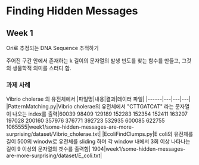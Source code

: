 # Finding Hidden Messages

## Week 1
Ori로 추정되는 DNA Sequence 추적하기  

주어진 구간 안에서 존재하는 k 길이의 문자열의 발생 빈도를 찾는 함수를 만들고, 그것의 생물학적 의미를 스터디 함.

### 과제 사례
Vibrio cholerae 의 유전체에서 
|파일명|내용|결과|데이터 파일|
|------|---|---|---|
|PatternMatching.py|Vibrio cholerae의 유전체에서 "CTTGATCAT" 라는 문자열이 나오는 index를 출력|60039 98409 129189 152283 152354 152411 163207 197028 200160 357976 376771 392723 532935 600085 622755 1065555|week1/some-hidden-messages-are-more-surprising/dataset/Vibrio_cholerae.txt|
|EcoliFindClumps.py|E coli의 유전체를 길이 500의 winodw로 유전체를 sliding 하며 각 window 내에서 3회 이상 나타나는 길이 9 이상의 문자열의 갯수를 출력함| 1904|week1/some-hidden-messages-are-more-surprising/dataset/E_coli.txt|